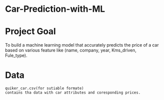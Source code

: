 # Car-Prediction-with-ML
# Project Goal
  To build a machine learning model that accurately predicts the price of a car based on various          feature like (name, company, year, Kms_driven, Fule_type).
  # Data
    quiker_car.csv(for sutiable formate)
    contains tha data with car attributes and coresponding prices.
